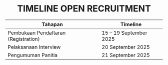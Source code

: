 <h1 style="text-align: center;">TIMELINE OPEN RECRUITMENT</h1>

| **Tahapan**                 | **Timeline**                    |
|------------------------------|--------------------------------|
| Pembukaan Pendaftaran (Registration)        | 15 – 19 September 2025              |
| Pelaksanaan Interview | 20 September 2025             |
| Pengumuman Panitia | 21 September 2025             |
